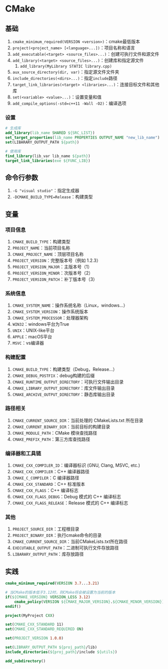 # CMake

## 基础

1. `cmake_minimum_required(VERSION <version>)`：cmake最低版本
2. `project(<project_name> [<language>...])`：项目名称和语言
3. `add_executable(<target> <source_files>...)`：创建可执行文件和源文件
4. `add_library(<target> <source_files>...)`：创建库和指定源文件
   1. `add_library(MyLibrary STATIC library.cpp)`
5. `aux_source_directory(dir, var)`：指定源文件文件夹
6. `include_directories(<dirs>...)`：指定`include`路径
7. `target_link_libraries(<target> <libraries>...)`：连接目标文件和其他库
8. `set(<variable> <value>...)`：设置变量和值
9. `add_compile_options(-std=c++11 -Wall -O2)`：编译选项

### 设置

```cmake
# 生成库
add_library(lib_name SHARED ${SRC_LIST})
set_target_properties(lib_name PROPERTIES OUTPUT_NAME "new_lib_name")
set(LIBARARY_OUTPUT_PATH ${path})

# 使用库
find_library(lib_var lib_name ${path})
target_link_libraries(exe ${FUNC_LIB})
```



## 命令行参数

1. `-G "visual studio"`：指定生成器
2. `-DCMAKE_BUILD_TYPE=Release`：构建类型

## 变量

### 项目信息

1. `CMAKE_BUILD_TYPE`：构建类型
2. `PROJECT_NAME`：当前项目名称
3. `CMAKE_PROJECT_NAME`：顶层项目名称
4. `PROJECT_VERSION`：完整版本号（例如 1.2.3）
5. `PROJECT_VERSION_MAJOR`：主版本号（1）
6. `PROJECT_VERSION_MINOR`：次版本号（2）
7. `PROJECT_VERSION_PATCH`：补丁版本号（3）

### 系统信息

1. `CMAKE_SYSTEM_NAME`：操作系统名称（Linux，windows...）
2. `CMAKE_SYSTEM_VERSION`：操作系统版本
3. `CMAKE_SYSTEM_PROCESSOR`：处理器架构
4. `WIN32`：windows平台为True
5. `UNIX`：UNIX-like平台
6. `APPLE`：macOS平台
7. `MSVC`：vs编译器

### 构建配置

1. `CMAKE_BUILD_TYPE`：构建类型（Debug，Release...）
2. `CMAKE_DEBUG_POSTFIX`：debug构建的后缀
3. `CMAKE_RUNTIME_OUTPUT_DIRECTORY`：可执行文件输出目录
4. `CMAKE_LIBRARY_OUTPUT_DIRECTORY`：库文件输出目录
5. `CMAKE_ARCHIVE_OUTPUT_DIRECTORY`：静态库输出目录

### 路径相关

1. `CMAKE_CURRENT_SOURCE_DIR`：当前处理的 CMakeLists.txt 所在目录
2. `CMAKE_CURRENT_BINARY_DIR`：当前目标的构建目录
3. `CMAKE_MODULE_PATH`：CMake 模块查找路径
4. `CMAKE_PREFIX_PATH`：第三方库查找路径

### 编译器和工具链

1. `CMAKE_CXX_COMPILER_ID`：编译器标识 (GNU, Clang, MSVC, etc.)
2. `CMAKE_CXX_COMPILER`：C++ 编译器路径
3. `CMAKE_C_COMPILER`：C 编译器路径
4. `CMAKE_CXX_STANDARD`：C++ 标准版本
5. `CMAKE_CXX_FLAGS`：C++ 编译标志
6. `CMAKE_CXX_FLAGS_DEBUG`：Debug 模式的 C++ 编译标志
7. `CMAKE_CXX_FLAGS_RELEASE`：Release 模式的 C++ 编译标志

### 其他

1. `PROJECT_SOURCE_DIR`：工程根目录
2. `PROJECT_BINARY_DIR`：执行cmake命令的目录
3. `CMAKE_CURRENT_SOURCE_DIR`：当前CMakeLists.txt所在路径
4. `EXECUTABLE_OUTPUT_PATH`：二进制可执行文件存放路径
5. `LIBARARY_OUTPUT_PATH`：库存放路径



## 实践

```cmake
cmake_minimum_required(VERSION 3.7...3.21)

# 当CMake的版本低于3.12时，则CMake将会被设置为当前的版本
if(${CMAKE_VERSION} VERSION_LESS 3.12)
    cmake_policy(VERSION ${CMAKE_MAJOR_VERSION}.${CMAKE_MINOR_VERSION})
endif()

project(MyProject CXX)

set(CMAKE_CXX_STANDARD 11)
set(CMAKE_CXX_STANDARD_REQUIRED ON)

set(PROJECT_VERSION 1.0.0)

set(LIBRARY_OUTPUT_PATH ${proj_path}/lib)
include_directories(${proj_path}/include ${utils})

add_subdirectory()
```

